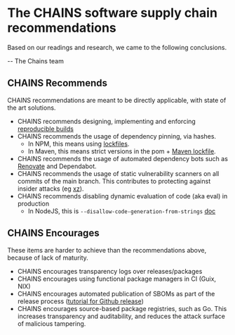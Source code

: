 # The CHAINS software supply chain recommendations

Based on our readings and research, we came to the following conclusions.

-- The Chains team

## CHAINS Recommends

CHAINS recommendations are meant to be directly applicable, with state of the art solutions.

- CHAINS recommends designing, implementing and enforcing [reproducible builds](https://arxiv.org/pdf/2104.06020)
- CHAINS recommends the usage of dependency pinning, via hashes.
  - In NPM, this means using [lockfiles](https://docs.npmjs.com/cli/v10/configuring-npm/package-lock-json).
  - In Maven, this means strict versions in the pom + [Maven lockfile](https://github.com/chains-project/maven-lockfile/).
- CHAINS recommends the usage of automated dependency bots such as [Renovate](<[url](https://github.com/apps/renovate)>) and Dependabot.
- CHAINS recommends the usage of static vulnerability scanners on all commits of the main branch. This contributes to protecting against insider attacks (eg [xz](https://research.swtch.com/xz-timeline)).
- CHAINS recommends disabling dynamic evaluation of code (aka eval) in production
  - In NodeJS, this is `--disallow-code-generation-from-strings` [doc](https://nodejs.org/api/cli.html#--disallow-code-generation-from-strings)

## CHAINS Encourages

These items are harder to achieve than the recommendations above, because of lack of maturity.

- CHAINS encourages transparency logs over releases/packages
- CHAINS encourages using functional package managers in CI (Guix, NIX)
- CHAINS encourages automated publication of SBOMs as part of the release process ([tutorial for Github release](https://chains.proj.kth.se/sbom-github.html))
- CHAINS encourages source-based package registries, such as Go. This increases transparency and auditability, and reduces the attack surface of malicious tampering.
